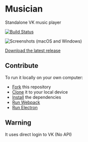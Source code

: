 # Musician
Standalone VK music player

[![Build Status](https://travis-ci.org/uenify/musician.svg?branch=master)](https://travis-ci.org/uenify/musician.svg?branch=master)

![Screenshots (macOS and Windows)](http://uenify.com/musician/banner.png)

[Download the latest release](https://github.com/uenify/musician/releases)

## Contribute

To run it locally on your own computer:

* [Fork](https://help.github.com/articles/fork-a-repo/) this repository
* [Clone](https://help.github.com/articles/cloning-a-repository/) it to your
  local device
* [Install](https://yarnpkg.com/en/docs/cli/install) the dependencies
* [Run Webpack](https://github.com/uenify/musician/blob/master/package.json#L17)
* [Run Electron](https://github.com/uenify/musician/blob/master/package.json#L20)

## Warning
It uses direct login to VK (No API)
